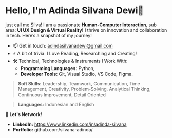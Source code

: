 # Hello, I'm Adinda Silvana Dewi👋

just call me Silva! I am a passionate **Human-Computer Interaction**, sub area: **UI UX Design & Virtual Reality!** I thrive on innovation and collaboration in tech. Here’s a snapshot of my journey!

- 📫 Get in touch: adindasilvanadewi@gmail.com
- ⚡ A bit of trivia: I Love Reading, Researching and Creating!  
- 🛠️ Technical, Technologies & Instruments I Work With:
   - **Programming Languages:** Python,
   - **Developer Tools:** Git, Visual Studio, VS Code, Figma.

> **Soft Skills:** Leadership, Teamwork, Communication, Time Management, Creativity, Problem-Solving, Analytical Thinking, Continuous Improvement, Detail Oriented

> **Languages:** Indonesian and English

📣 **Let's Network!**  
- **LinkedIn:** https://www.linkedin.com/in/adinda-silvana 
- **Portfolio:** github.com/silvana-adinda/
